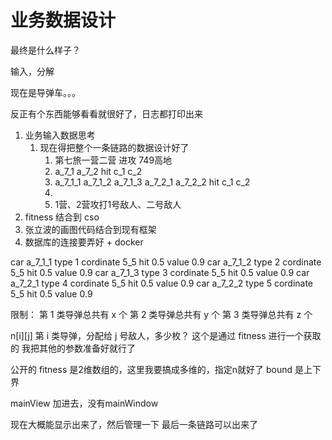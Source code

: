 # 业务数据设计

最终是什么样子？


输入，分解

现在是导弹车。。。

反正有个东西能够看看就很好了，日志都打印出来


1. 业务输入数据思考
   1. 现在得把整个一条链路的数据设计好了
      1. 第七旅一营二营 进攻 749高地
      2. a_7_1 a_7_2 hit c_1 c_2
      3. a_7_1_1 a_7_1_2 a_7_1_3 a_7_2_1 a_7_2_2 hit c_1 c_2
      4. 
      5. 1营、2营攻打1号敌人、二号敌人
2. fitness 结合到 cso
3. 张立波的画图代码结合到现有框架
4. 数据库的连接要弄好 + docker

car a_7_1_1 
    type 1
    cordinate 5_5
    hit 0.5
    value 0.9
car a_7_1_2
    type 2
    cordinate 5_5
    hit 0.5
    value 0.9
car a_7_1_3
    type 3
    cordinate 5_5
    hit 0.5
    value 0.9
car a_7_2_1
    type 4
    cordinate 5_5
    hit 0.5
    value 0.9
car a_7_2_2
    type 5
    cordinate 5_5
    hit 0.5
    value 0.9

限制：
第 1 类导弹总共有 x 个
第 2 类导弹总共有 y 个
第 3 类导弹总共有 z 个

n[i][j]
第 i 类导弹，分配给 j 号敌人，多少枚？
这个是通过 fitness 进行一个获取的
我把其他的参数准备好就行了

公开的 fitness 是2维数组的，这里我要搞成多维的，指定n就好了
bound 是上下界


mainView 加进去，没有mainWindow

现在大概能显示出来了，然后管理一下
最后一条链路可以出来了